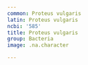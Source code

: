 ```yaml
---
common: Proteus vulgaris
latin: Proteus vulgaris
ncbi: '585'
title: Proteus vulgaris
group: Bacteria
image: .na.character

---
```

